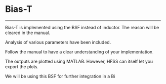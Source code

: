 # Bias-T
-------------------------------------------------------  
Bias-T is implemented using the BSF instead of inductor. The reason will be cleared in the manual.  

Analysis of various parameters have been included. 

Follow the manual to have a clear understanding of your implementation.  

The outputs are plotted using MATLAB. However, HFSS can itself let you export the plots.  

We will be using this BSF for further integration in a Bi
